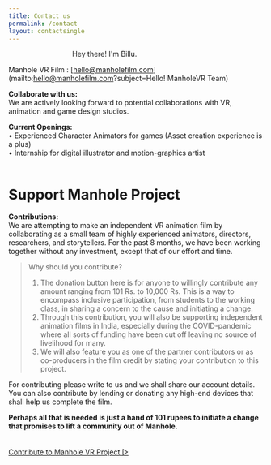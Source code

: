 ```yaml
---
title: Contact us
permalink: /contact
layout: contactsingle
---
```



<figure style="max-width: 300px" class="align-right">
  <img src="{{ site.url }}{{ site.baseurl }}/assets/img/mvrimages/billu1.png" alt="">
  <span style="text-align:center;"><figcaption>Hey there! I'm Billu.</figcaption></span>
</figure> 


Manhole VR Film : [hello@manholefilm.com](mailto:hello@manholefilm.com?subject=Hello! ManholeVR Team)


**Collaborate with us:**<br>
We are actively looking forward to potential collaborations with VR, animation and game design studios.


**Current Openings:**<br>
• Experienced Character Animators for games (Asset creation experience is a plus)<br>
• Internship for digital illustrator and motion-graphics artist
<br>
<br>

# Support Manhole Project


**Contributions:**<br>
We are attempting to make an independent VR animation film by collaborating as a small team of highly experienced animators, directors, researchers, and storytellers. For the past 8 months, we have been working together without any investment, except that of our effort and time.

>Why should you contribute?
>1. The donation button here is for anyone to willingly contribute any amount ranging from 101 Rs. to 10,000 Rs. This is a way to encompass inclusive participation, from students to the working class, in sharing a concern to the cause and initiating a change.
>2. Through this contribution, you will also be supporting independent animation films in India, especially during the COVID-pandemic where all sorts of funding have been cut off leaving no source of livelihood for many. 
>3. We will also feature you as one of the partner contributors or as co-producers in the film credit by stating your contribution to this project.

For contributing please write to us and we shall share our account details. You can also contribute by lending or donating any high-end devices that shall help us complete the film. 

**Perhaps all that is needed is just a hand of 101 rupees to initiate a change that promises to lift a community out of Manhole.**

<div class = "home-button" style="height:100px; padding-top: 20px; padding-bottom: 80px;">     
 <a class = "home-button" href="mailto:hello@manholefilm.com?subject=I would like to contribute to ManholeVR Project">Contribute to Manhole VR Project ▷</a>   
</div> 

